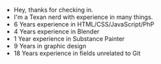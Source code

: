 - Hey, thanks for checking in.
- I'm a Texan nerd with experience in many things. 
- 6 Years experience in HTML/CSS/JavaScript/PhP
- 4 Years experience in Blender
- 1 Year experience in Substance Painter
- 9 Years in graphic design
- 18 Years experience in fields unrelated to Git


<!---
PipingHotPizza/PipingHotPizza is a ✨ special ✨ repository because its `README.md` (this file) appears on your GitHub profile.
You can click the Preview link to take a look at your changes.
--->
